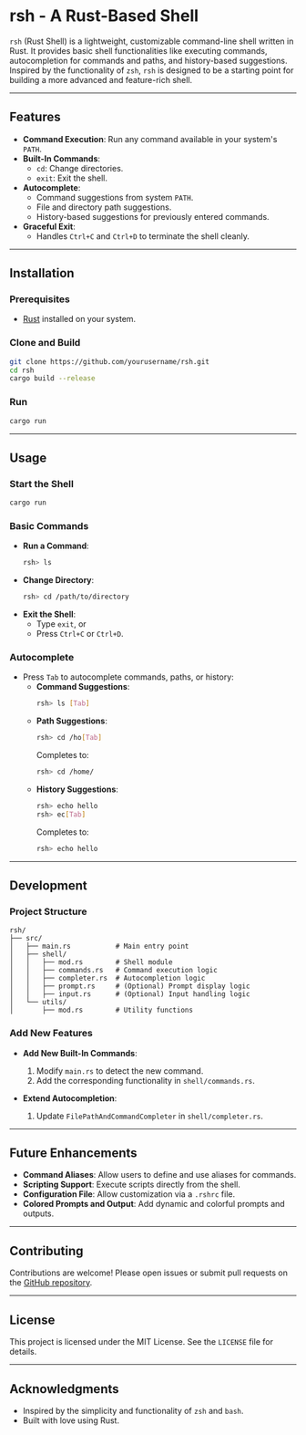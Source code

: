 
# rsh - A Rust-Based Shell

`rsh` (Rust Shell) is a lightweight, customizable command-line shell written in Rust. It provides basic shell functionalities like executing commands, autocompletion for commands and paths, and history-based suggestions. Inspired by the functionality of `zsh`, `rsh` is designed to be a starting point for building a more advanced and feature-rich shell.

---

## Features

- **Command Execution**: Run any command available in your system's `PATH`.
- **Built-In Commands**:
  - `cd`: Change directories.
  - `exit`: Exit the shell.
- **Autocomplete**:
  - Command suggestions from system `PATH`.
  - File and directory path suggestions.
  - History-based suggestions for previously entered commands.
- **Graceful Exit**:
  - Handles `Ctrl+C` and `Ctrl+D` to terminate the shell cleanly.

---

## Installation

### Prerequisites
- [Rust](https://www.rust-lang.org/) installed on your system.

### Clone and Build

```bash
git clone https://github.com/yourusername/rsh.git
cd rsh
cargo build --release
```

### Run

```bash
cargo run
```

---

## Usage

### Start the Shell

```bash
cargo run
```

### Basic Commands
- **Run a Command**:
  ```bash
  rsh> ls
  ```
- **Change Directory**:
  ```bash
  rsh> cd /path/to/directory
  ```
- **Exit the Shell**:
  - Type `exit`, or
  - Press `Ctrl+C` or `Ctrl+D`.

### Autocomplete
- Press `Tab` to autocomplete commands, paths, or history:
  - **Command Suggestions**:
    ```bash
    rsh> ls [Tab]
    ```
  - **Path Suggestions**:
    ```bash
    rsh> cd /ho[Tab]
    ```
    Completes to:
    ```bash
    rsh> cd /home/
    ```
  - **History Suggestions**:
    ```bash
    rsh> echo hello
    rsh> ec[Tab]
    ```
    Completes to:
    ```bash
    rsh> echo hello
    ```

---

## Development

### Project Structure

```
rsh/
├── src/
│   ├── main.rs           # Main entry point
│   ├── shell/
│   │   ├── mod.rs        # Shell module
│   │   ├── commands.rs   # Command execution logic
│   │   ├── completer.rs  # Autocompletion logic
│   │   ├── prompt.rs     # (Optional) Prompt display logic
│   │   ├── input.rs      # (Optional) Input handling logic
│   └── utils/
│       ├── mod.rs        # Utility functions
```

### Add New Features
- **Add New Built-In Commands**:
  1. Modify `main.rs` to detect the new command.
  2. Add the corresponding functionality in `shell/commands.rs`.

- **Extend Autocompletion**:
  1. Update `FilePathAndCommandCompleter` in `shell/completer.rs`.

---

## Future Enhancements

- **Command Aliases**: Allow users to define and use aliases for commands.
- **Scripting Support**: Execute scripts directly from the shell.
- **Configuration File**: Allow customization via a `.rshrc` file.
- **Colored Prompts and Output**: Add dynamic and colorful prompts and outputs.

---

## Contributing

Contributions are welcome! Please open issues or submit pull requests on the [GitHub repository](https://github.com/yourusername/rsh).

---

## License

This project is licensed under the MIT License. See the `LICENSE` file for details.

---

## Acknowledgments

- Inspired by the simplicity and functionality of `zsh` and `bash`.
- Built with love using Rust.
